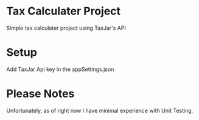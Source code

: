 # Tax Calculater Project

Simple tax calculater project using TaxJar's API

# Setup

Add TaxJar Api key in the appSettings.json

# Please Notes

  Unfortunately, as of right now I have minimal experience with Unit Testing.